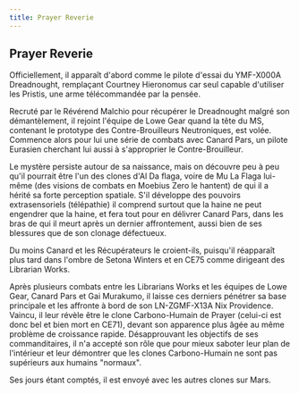 ```yaml
---
title: Prayer Reverie
---
```


Prayer Reverie
--------------




Officiellement, il apparaît d'abord comme le pilote d'essai du YMF-X000A Dreadnought, remplaçant Courtney Hieronomus car seul capable d'utiliser les Pristis, une arme télécommandée par la pensée.


Recruté par le Révérend Malchio pour récupérer le Dreadnought malgré son démantèlement, il rejoint l'équipe de Lowe Gear quand la tête du MS, contenant le prototype des Contre-Brouilleurs Neutroniques, est volée. Commence alors pour lui une série de combats avec Canard Pars, un pilote Eurasien cherchant lui aussi à s'approprier le Contre-Brouilleur. 


Le mystère persiste autour de sa naissance, mais on découvre peu à peu qu'il pourrait être l'un des clones d'Al Da flaga, voire de Mu La Flaga lui-même (des visions de combats en Moebius Zero le hantent) de qui il a hérité sa forte perception spatiale. S'il développe des pouvoirs extrasensoriels (télépathie) il comprend surtout que la haine ne peut engendrer que la haine, et fera tout pour en délivrer Canard Pars, dans les bras de qui il meurt après un dernier affrontement, aussi bien de ses blessures que de son clonage défectueux. 


Du moins Canard et les Récupérateurs le croient-ils, puisqu'il réapparaît plus tard dans l'ombre de Setona Winters et en CE75 comme dirigeant des Librarian Works. 


Après plusieurs combats entre les Librarians Works et les équipes de Lowe Gear, Canard Pars et Gai Murakumo, il laisse ces derniers pénétrer sa base principale et les affronte à bord de son LN-ZGMF-X13A Nix Providence. Vaincu, il leur révèle être le clone Carbono-Humain de Prayer (celui-ci est donc bel et bien mort en CE71), devant son apparence plus âgée au même problème de croissance rapide. Désapprouvant les objectifs de ses commanditaires, il n'a accepté son rôle que pour mieux saboter leur plan de l'intérieur et leur démontrer que les clones Carbono-Humain ne sont pas supérieurs aux humains "normaux". 


Ses jours étant comptés, il est envoyé avec les autres clones sur Mars.


